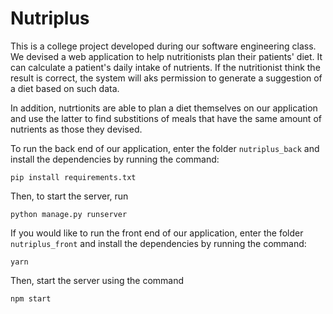 # Nutriplus

This is a college project developed during our software engineering class. We devised a web application to help nutritionists plan their patients' diet. It can calculate a patient's daily intake of nutrients. If the nutritionist think the result is correct, the system will aks permission to generate a suggestion of a diet based on such data.

In addition, nutrtionits are able to plan a diet themselves on our application and use the latter to find substitions of meals that have the same amount of nutrients as those they devised.

To run the back end of our application, enter the folder ```nutriplus_back``` and install the dependencies by running the command:

```
pip install requirements.txt
```

Then, to start the server, run

```
python manage.py runserver
```

If you would like to run the front end of our application, enter the folder ```nutriplus_front``` and install the dependencies by running the command:
```
yarn
```

Then, start the server using the command
```
npm start
```
